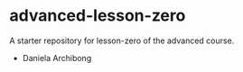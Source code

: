 # advanced-lesson-zero

A starter repository for lesson-zero of the advanced course.

- Daniela Archibong
